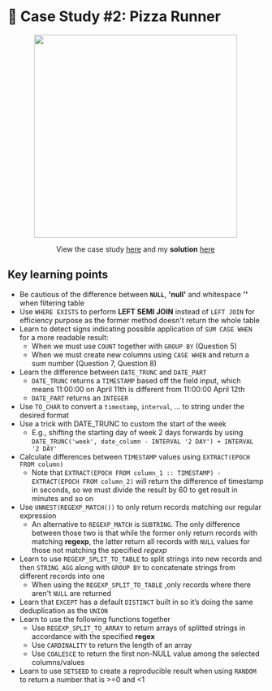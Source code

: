 # 🍕 Case Study #2: Pizza Runner
<p align="center">
<img width="400px"  src="https://8weeksqlchallenge.com/images/case-study-designs/2.png" />
</p>

<p align="center">
View the case study <a href="https://8weeksqlchallenge.com/case-study-2/">here</a> and my <b>solution</b> <a href="https://github.com/nguyennhatquan/8-Week-SQL-Challenge/blob/main/Case%20Study%20%232%20-%20Pizza%20Runner/Answers.md">here</a>
</p>

## **Key learning points**
* Be cautious of the difference between **`NULL`**, **'null'** and whitespace **''** when filtering table
* Use `WHERE EXISTS` to perform **LEFT SEMI JOIN** instead of `LEFT JOIN` for efficiency purpose as the former method doesn't return the whole table
* Learn to detect signs indicating possible application of `SUM CASE WHEN` for a more readable result:
    * When we must use `COUNT` together with `GROUP BY` (Question 5)
    * When we must create new columns using `CASE WHEN` and return a sum number (Question 7, Question 8)
* Learn the difference between `DATE_TRUNC` and `DATE_PART` 
    * `DATE_TRUNC` returns a `TIMESTAMP` based off the field input, which means 11:00:00 on April 11th is different from 11:00:00 April 12th
    * `DATE_PART` returns an `INTEGER`
* Use `TO_CHAR` to convert a `timestamp`, `interval`, ... to string under the desired format
* Use a trick with DATE_TRUNC to custom the start of the week
    * E.g., shifting the starting day of week 2 days forwards by using `DATE_TRUNC('week', date_column - INTERVAL '2 DAY') + INTERVAL '2 DAY'`
* Calculate differences between `TIMESTAMP` values using `EXTRACT(EPOCH FROM column)`
    * Note that `EXTRACT(EPOCH FROM column_1 :: TIMESTAMP) - EXTRACT(EPOCH FROM column_2)` will return the difference of timestamp in seconds, so we must divide the result by 60 to get result in minutes and so on
* Use `UNNEST(REGEXP_MATCH())` to only return records matching our regular expression
    * An alternative to `REGEXP_MATCH` is `SUBTRING`. The only difference between those two is that while the former only return records with matching **regexp**, the latter return all records with `NULL` values for those not matching the specified *regexp*
* Learn to use `REGEXP_SPLIT_TO_TABLE` to split strings into new records and then `STRING_AGG` along with `GROUP BY` to concatenate strings from different records into one
    * When using the `REGEXP_SPLIT_TO_TABLE` ,only records where there aren't  `NULL`  are returned
* Learn that `EXCEPT` has a default `DISTINCT` built in so it’s doing the same deduplication as the `UNION`
* Learn to use the following functions together
    * Use `REGEXP_SPLIT_TO_ARRAY` to return arrays of splitted strings in accordance with the specified **regex**
    * Use `CARDINALITY` to return the length of an array
    * Use `COALESCE` to return the first non-NULL value among the selected columns/values
* Learn to use `SETSEED` to create a reproducible result when using `RANDOM` to return a number that is >=0 and <1

